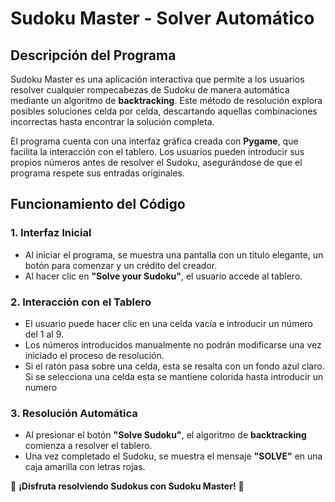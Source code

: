 # Sudoku Master - Solver Automático

## Descripción del Programa
Sudoku Master es una aplicación interactiva que permite a los usuarios resolver cualquier rompecabezas de Sudoku de manera automática mediante un algoritmo de **backtracking**. Este método de resolución explora posibles soluciones celda por celda, descartando aquellas combinaciones incorrectas hasta encontrar la solución completa.

El programa cuenta con una interfaz gráfica creada con **Pygame**, que facilita la interacción con el tablero. Los usuarios pueden introducir sus propios números antes de resolver el Sudoku, asegurándose de que el programa respete sus entradas originales.

## Funcionamiento del Código

### 1. Interfaz Inicial
- Al iniciar el programa, se muestra una pantalla con un título elegante, un botón para comenzar y un crédito del creador.
- Al hacer clic en **"Solve your Sudoku"**, el usuario accede al tablero.

### 2. Interacción con el Tablero
- El usuario puede hacer clic en una celda vacía e introducir un número del 1 al 9.
- Los números introducidos manualmente no podrán modificarse una vez iniciado el proceso de resolución.
- Si el ratón pasa sobre una celda, esta se resalta con un fondo azul claro. Si se selecciona una celda esta se mantiene colorida hasta introducir un numero

### 3. Resolución Automática
- Al presionar el botón **"Solve Sudoku"**, el algoritmo de **backtracking** comienza a resolver el tablero.
- Una vez completado el Sudoku, se muestra el mensaje **"SOLVE"** en una caja amarilla con letras rojas.

🌟 **¡Disfruta resolviendo Sudokus con Sudoku Master!** 🎯


